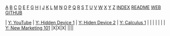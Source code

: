 ---
---
[A](a.md)
[B](b.md)
[C](c.md)
[D](d.md)
[E](e.md)
[F](f.md)
[G](g.md)
[H](h.md)
[I](i.md)
[J](j.md)
[K](k.md)
[L](l.md)
[M](m.md)
[N](n.md)
[O](o.md)
[P](p.md)
[Q](q.md)
[R](r.md)
[S](s.md)
[T](t.md)
[U](u.md)
[V](v.md)
[W](w.md)
[X](x.md)
[Y](y.md)
[Z](z.md)
[INDEX](index.md)
[README](README.md)
[WEB](https://urls.vlsm.org/)
[GITHUB](https://github.com/rms46/urls/)

| [Y: YouTube](https://www.youtube.com/) | [Y: Hidden Device 1](https://youtu.be/UeAKTjx_eKA) | [Y: Hiden Device 2](https://youtu.be/ioU5G_IuGuw) | [Y: Calculus 1](https://youtu.be/HfACrKJ_Y2w) |
|     |     |     |     |
| [Y: New Marketing 101](https://youtu.be/_4Ei1a9ezVI?t=3914) |X|X|X|
||||


